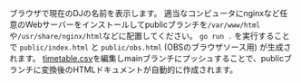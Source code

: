 ブラウザで現在のDJの名前を表示します。
適当なコンピュータにnginxなど任意のWebサーバーをインストールしてpublicブランチを`/var/www/html`や`/usr/share/nginx/html`などに配置してください。
`go run .` を実行することで `public/index.html` と `public/obs.html` (OBSのブラウザソース用) が生成されます。
[timetable.csv](/timetable.csv)を編集しmainブランチにプッシュすることで、publicブランチに変換後のHTMLドキュメントが自動的に作成されます。
